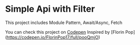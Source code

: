 # Simple Api with Filter

This project includes Module Pattern, Await/Async, Fetch

You can check this project on [Codepen]()
Inspired by [Florin Pop] (https://codepen.io/FlorinPop17/full/pooQmjO)